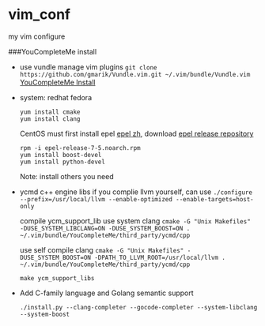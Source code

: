 vim_conf
========
my vim configure

###YouCompleteMe install
* use vundle manage vim plugins
  `git clone https://github.com/gmarik/Vundle.vim.git ~/.vim/bundle/Vundle.vim`
  [YouCompleteMe Install](https://github.com/Valloric/YouCompleteMe)

* system: redhat fedora
  ```
  yum install cmake
  yum install clang
  ```
  CentOS must first install epel [epel zh](https://fedoraproject.org/wiki/EPEL/zh-cn), download [epel release repository](http://mirrors.opencas.cn/epel/7/x86_64/e/epel-release-7-5.noarch.rpm)
  ```
  rpm -i epel-release-7-5.noarch.rpm
  yum install boost-devel
  yum install python-devel
  ```
  Note: install others you need

* ycmd c++ engine libs
  if you complie llvm yourself, can use
  `./configure --prefix=/usr/local/llvm --enable-optimized --enable-targets=host-only`

  compile ycm_support_lib use system clang
  `cmake -G "Unix Makefiles" -DUSE_SYSTEM_LIBCLANG=ON -DUSE_SYSTEM_BOOST=ON . ~/.vim/bundle/YouCompleteMe/third_party/ycmd/cpp`

  use self compile clang
  `cmake -G "Unix Makefiles" -DUSE_SYSTEM_BOOST=ON -DPATH_TO_LLVM_ROOT=/usr/local/llvm . ~/.vim/bundle/YouCompleteMe/third_party/ycmd/cpp`

  `make ycm_support_libs`

* Add C-family language and Golang semantic support 
  ```
  ./install.py --clang-completer --gocode-completer --system-libclang --system-boost
  ```
